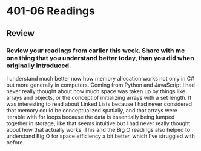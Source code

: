 # 401-06 Readings

## Review
### Review your readings from earlier this week. Share with me one thing that you understand better today, than you did when originally introduced.
I understand much better now how memory allocation works not only in C# but more generally in computers. Coming from Python and JavaScript I had never really thought about how much space was taken up by things like arrays and objects, or the concept of initializing arrays with a set length. It was interesting to read about Linked Lists because I had never considered that memory could be conceptualized spatially, and that arrays were iterable with for loops because the data is essentially being lumped together in storage, like that seems intuitive but I had never really thought about how that actually works. This and the Big O readings also helped to understand Big O for space efficiency a bit better, which I've struggled with before. 